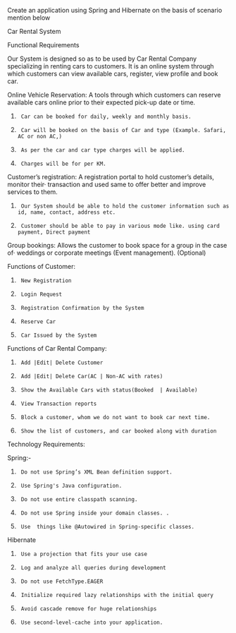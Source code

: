Create an application using Spring and Hibernate on the basis of scenario mention below

 

Car Rental System

 

 

Functional Requirements

Our System is designed so as to be used by Car Rental Company specializing in renting cars to customers. It is an online system through which customers can view available cars, register, view profile and book car.

 

Online Vehicle Reservation: A tools through which customers can reserve available cars online prior to their expected pick-up date or time. 

 

1.      Car can be booked for daily, weekly and monthly basis.

2.      Car will be booked on the basis of Car and type (Example. Safari, AC or non AC,)

3.      As per the car and car type charges will be applied.

4.      Charges will be for per KM.

 

Customer’s registration: A registration portal to hold customer’s details, monitor their· transaction and used same to offer better and improve services to them.

 

1.      Our System should be able to hold the customer information such as id, name, contact, address etc.

2.      Customer should be able to pay in various mode like. using card payment, Direct payment

 

 Group bookings: Allows the customer to book space for a group in the case of· weddings or corporate meetings (Event management). (Optional)

 

Functions of Customer:

1.      New Registration

2.      Login Request

3.      Registration Confirmation by the System

4.      Reserve Car

5.      Car Issued by the System

 

Functions of Car Rental Company: 

1.      Add |Edit| Delete Customer

2.      Add |Edit| Delete Car(AC | Non-AC with rates)

3.      Show the Available Cars with status(Booked  | Available)

4.      View Transaction reports

5.      Block a customer, whom we do not want to book car next time.

6.      Show the list of customers, and car booked along with duration

 

Technology Requirements:

 

Spring:-

1.      Do not use Spring’s XML Bean definition support.

2.      Use Spring's Java configuration.

3.      Do not use entire classpath scanning.

4.      Do not use Spring inside your domain classes. .

5.      Use  things like @Autowired in Spring-specific classes.

Hibernate

1.      Use a projection that fits your use case

2.      Log and analyze all queries during development

3.      Do not use FetchType.EAGER

4.      Initialize required lazy relationships with the initial query

5.      Avoid cascade remove for huge relationships

6.      Use second-level-cache into your application.